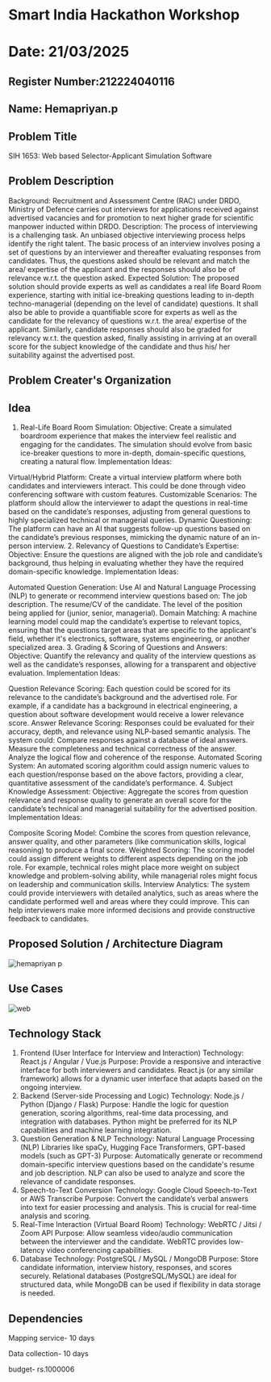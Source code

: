 # Smart India Hackathon Workshop
# Date: 21/03/2025
## Register Number:212224040116
## Name: Hemapriyan.p
## Problem Title
SIH 1653: Web based Selector-Applicant Simulation Software
## Problem Description
Background: Recruitment and Assessment Centre (RAC) under DRDO, Ministry of Defence carries out interviews for applications received against advertised vacancies and for promotion to next higher grade for scientific manpower inducted within DRDO. Description: The process of interviewing is a challenging task. An unbiased objective interviewing process helps identify the right talent. The basic process of an interview involves posing a set of questions by an interviewer and thereafter evaluating responses from candidates. Thus, the questions asked should be relevant and match the area/ expertise of the applicant and the responses should also be of relevance w.r.t. the question asked. Expected Solution: The proposed solution should provide experts as well as candidates a real life Board Room experience, starting with initial ice-breaking questions leading to in-depth techno-managerial (depending on the level of candidate) questions. It shall also be able to provide a quantifiable score for experts as well as the candidate for the relevancy of questions w.r.t. the area/ expertise of the applicant. Similarly, candidate responses should also be graded for relevancy w.r.t. the question asked, finally assisting in arriving at an overall score for the subject knowledge of the candidate and thus his/ her suitability against the advertised post.

## Problem Creater's Organization


## Idea
1. Real-Life Board Room Simulation:
Objective: Create a simulated boardroom experience that makes the interview feel realistic and engaging for the candidates. The simulation should evolve from basic ice-breaker questions to more in-depth, domain-specific questions, creating a natural flow.
Implementation Ideas:

Virtual/Hybrid Platform: Create a virtual interview platform where both candidates and interviewers interact. This could be done through video conferencing software with custom features.
Customizable Scenarios: The platform should allow the interviewer to adapt the questions in real-time based on the candidate’s responses, adjusting from general questions to highly specialized technical or managerial queries.
Dynamic Questioning: The platform can have an AI that suggests follow-up questions based on the candidate’s previous responses, mimicking the dynamic nature of an in-person interview.
2. Relevancy of Questions to Candidate’s Expertise:
Objective: Ensure the questions are aligned with the job role and candidate’s background, thus helping in evaluating whether they have the required domain-specific knowledge.
Implementation Ideas:

Automated Question Generation: Use AI and Natural Language Processing (NLP) to generate or recommend interview questions based on:
The job description.
The resume/CV of the candidate.
The level of the position being applied for (junior, senior, managerial).
Domain Matching: A machine learning model could map the candidate’s expertise to relevant topics, ensuring that the questions target areas that are specific to the applicant's field, whether it's electronics, software, systems engineering, or another specialized area.
3. Grading & Scoring of Questions and Answers:
Objective: Quantify the relevancy and quality of the interview questions as well as the candidate’s responses, allowing for a transparent and objective evaluation.
Implementation Ideas:

Question Relevance Scoring: Each question could be scored for its relevance to the candidate’s background and the advertised role. For example, if a candidate has a background in electrical engineering, a question about software development would receive a lower relevance score.
Answer Relevance Scoring: Responses could be evaluated for their accuracy, depth, and relevance using NLP-based semantic analysis. The system could:
Compare responses against a database of ideal answers.
Measure the completeness and technical correctness of the answer.
Analyze the logical flow and coherence of the response.
Automated Scoring System: An automated scoring algorithm could assign numeric values to each question/response based on the above factors, providing a clear, quantitative assessment of the candidate’s performance.
4. Subject Knowledge Assessment:
Objective: Aggregate the scores from question relevance and response quality to generate an overall score for the candidate’s technical and managerial suitability for the advertised position.
Implementation Ideas:

Composite Scoring Model: Combine the scores from question relevance, answer quality, and other parameters (like communication skills, logical reasoning) to produce a final score.
Weighted Scoring: The scoring model could assign different weights to different aspects depending on the job role. For example, technical roles might place more weight on subject knowledge and problem-solving ability, while managerial roles might focus on leadership and communication skills.
Interview Analytics: The system could provide interviewers with detailed analytics, such as areas where the candidate performed well and areas where they could improve. This can help interviewers make more informed decisions and provide constructive feedback to candidates.


## Proposed Solution / Architecture Diagram
![hemapriyan p](https://github.com/user-attachments/assets/b9c60a1d-e576-4641-967a-15a01807d1cd)


## Use Cases
![web](https://github.com/user-attachments/assets/4b78f8a4-d44e-41eb-aee7-fe6bbdbad068)


## Technology Stack
1. Frontend (User Interface for Interview and Interaction)
Technology: React.js / Angular / Vue.js
Purpose: Provide a responsive and interactive interface for both interviewers and candidates. React.js (or any similar framework) allows for a dynamic user interface that adapts based on the ongoing interview.
2. Backend (Server-side Processing and Logic)
Technology: Node.js / Python (Django / Flask)
Purpose: Handle the logic for question generation, scoring algorithms, real-time data processing, and integration with databases. Python might be preferred for its NLP capabilities and machine learning integration.
3. Question Generation & NLP
Technology: Natural Language Processing (NLP) Libraries like spaCy, Hugging Face Transformers, GPT-based models (such as GPT-3)
Purpose: Automatically generate or recommend domain-specific interview questions based on the candidate's resume and job description. NLP can also be used to analyze and score the relevance of candidate responses.
4. Speech-to-Text Conversion
Technology: Google Cloud Speech-to-Text or AWS Transcribe
Purpose: Convert the candidate’s verbal answers into text for easier processing and analysis. This is crucial for real-time analysis and scoring.
5. Real-Time Interaction (Virtual Board Room)
Technology: WebRTC / Jitsi / Zoom API
Purpose: Allow seamless video/audio communication between the interviewer and the candidate. WebRTC provides low-latency video conferencing capabilities.
6. Database
Technology: PostgreSQL / MySQL / MongoDB
Purpose: Store candidate information, interview history, responses, and scores securely. Relational databases (PostgreSQL/MySQL) are ideal for structured data, while MongoDB can be used if flexibility in data storage is needed.

## Dependencies
Mapping service- 10 days

Data collection- 10 days

budget- rs.1000006

